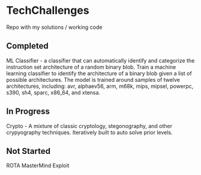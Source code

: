 # TechChallenges
Repo with my solutions / working code 

## Completed

ML Classifier - a classifier that can automatically identify and categorize the instruction set architecture of a random binary blob. Train a machine learning classifier to identify the architecture of a binary blob given a list of possible architectures. The model is trained around samples of twelve architectures, including: avr, alphaev56, arm, m68k, mips, mipsel, powerpc, s390, sh4, sparc, x86_64, and xtensa.

## In Progress

Crypto - A mixture of classic cryptology, stegonography, and other crypyography techniques. Iteratively built to auto solve prior levels. 

## Not Started

ROTA
MasterMind
Exploit
